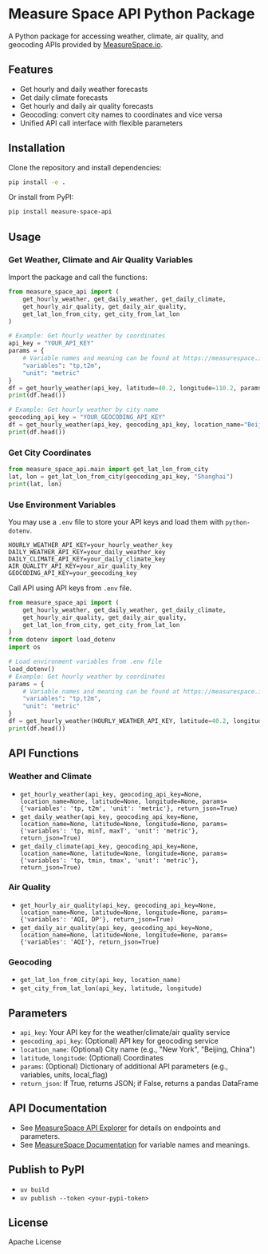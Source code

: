 # Measure Space API Python Package

A Python package for accessing weather, climate, air quality, and geocoding APIs provided by [MeasureSpace.io](https://measurespace.io).

## Features

- Get hourly and daily weather forecasts
- Get daily climate forecasts
- Get hourly and daily air quality forecasts
- Geocoding: convert city names to coordinates and vice versa
- Unified API call interface with flexible parameters

## Installation

Clone the repository and install dependencies:

```bash
pip install -e .
```

Or install from PyPI:

```bash
pip install measure-space-api
```

## Usage

### Get Weather, Climate and Air Quality Variables

Import the package and call the functions:

```python
from measure_space_api import (
    get_hourly_weather, get_daily_weather, get_daily_climate,
    get_hourly_air_quality, get_daily_air_quality,
    get_lat_lon_from_city, get_city_from_lat_lon
)

# Example: Get hourly weather by coordinates
api_key = "YOUR_API_KEY"
params = {
    # Variable names and meaning can be found at https://measurespace.io/documentation#global-hourly-weather-forecast-variables
    "variables": "tp,t2m",
    "unit": "metric"
}
df = get_hourly_weather(api_key, latitude=40.2, longitude=110.2, params=params, return_json=False)
print(df.head())

# Example: Get hourly weather by city name
geocoding_api_key = "YOUR_GEOCODING_API_KEY"
df = get_hourly_weather(api_key, geocoding_api_key, location_name="Beijing", params=params, return_json=False)
print(df.head())
```

### Get City Coordinates

```python
from measure_space_api.main import get_lat_lon_from_city
lat, lon = get_lat_lon_from_city(geocoding_api_key, "Shanghai")
print(lat, lon)
```

### Use Environment Variables

You may use a `.env` file to store your API keys and load them with `python-dotenv`.

```env
HOURLY_WEATHER_API_KEY=your_hourly_weather_key
DAILY_WEATHER_API_KEY=your_daily_weather_key
DAILY_CLIMATE_API_KEY=your_daily_climate_key
AIR_QUALITY_API_KEY=your_air_quality_key
GEOCODING_API_KEY=your_geocoding_key
```

Call API using API keys from `.env` file.

```python
from measure_space_api import (
    get_hourly_weather, get_daily_weather, get_daily_climate,
    get_hourly_air_quality, get_daily_air_quality,
    get_lat_lon_from_city, get_city_from_lat_lon
)
from dotenv import load_dotenv
import os

# Load environment variables from .env file
load_dotenv()
# Example: Get hourly weather by coordinates
params = {
    # Variable names and meaning can be found at https://measurespace.io/documentation#global-hourly-weather-forecast-variables
    "variables": "tp,t2m",
    "unit": "metric"
}
df = get_hourly_weather(HOURLY_WEATHER_API_KEY, latitude=40.2, longitude=110.2, params=params, return_json=False)
print(df.head())

```

## API Functions

### Weather and Climate

- `get_hourly_weather(api_key, geocoding_api_key=None, location_name=None, latitude=None, longitude=None, params={'variables': 'tp, t2m', 'unit': 'metric'}, return_json=True)`
- `get_daily_weather(api_key, geocoding_api_key=None, location_name=None, latitude=None, longitude=None, params={'variables': 'tp, minT, maxT', 'unit': 'metric'}, return_json=True)`
- `get_daily_climate(api_key, geocoding_api_key=None, location_name=None, latitude=None, longitude=None, params={'variables': 'tp, tmin, tmax', 'unit': 'metric'}, return_json=True)`

### Air Quality

- `get_hourly_air_quality(api_key, geocoding_api_key=None, location_name=None, latitude=None, longitude=None, params={'variables': 'AQI, DP'}, return_json=True)`
- `get_daily_air_quality(api_key, geocoding_api_key=None, location_name=None, latitude=None, longitude=None, params={'variables': 'AQI'}, return_json=True)`

### Geocoding

- `get_lat_lon_from_city(api_key, location_name)`
- `get_city_from_lat_lon(api_key, latitude, longitude)`

## Parameters

- `api_key`: Your API key for the weather/climate/air quality service
- `geocoding_api_key`: (Optional) API key for geocoding service
- `location_name`: (Optional) City name (e.g., "New York", "Beijing, China")
- `latitude`, `longitude`: (Optional) Coordinates
- `params`: (Optional) Dictionary of additional API parameters (e.g., variables, units, local_flag)
- `return_json`: If True, returns JSON; if False, returns a pandas DataFrame

## API Documentation

- See [MeasureSpace API Explorer](https://measurespace.io/api-explorer) for details on endpoints and parameters.
- See [MeasureSpace Documentation](https://measurespace.io/documentation) for variable names and meanings.

## Publish to PyPI

- `uv build`
- `uv publish --token <your-pypi-token>`

## License

Apache License
